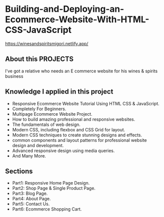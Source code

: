 # Building-and-Deploying-an-Ecommerce-Website-With-HTML-CSS-JavaScript

https://winesandspiritsmigori.netlify.app/

## About this PROJECTS
I've got a relative who needs an E commerce website for his  wines & spirits
business

## Knowledge I applied in this project
- Responsive Ecommerce Website Tutorial Using HTML CSS & JavaScript.
- Completely For Beginners.
- Multipage Ecommerce Website Project.
-  How to build amazing professional and responsive websites.
- The fundamentals of web design.
- Modern CSS, including flexbox and CSS Grid for layout.
- Modern CSS techniques to create stunning designs and effects.
- common components and layout patterns for professional website design and development.
- Advanced responsive design using media queries.
- And Many More.

## Sections
- Part1: Responsive Home Page Design.
- Part2: Shop Page & Single Product Page.
- Part3: Blog Page.
- Part4: About Page.
- Part5: Contact Us.
- Part6: Ecommerce Shopping Cart.

